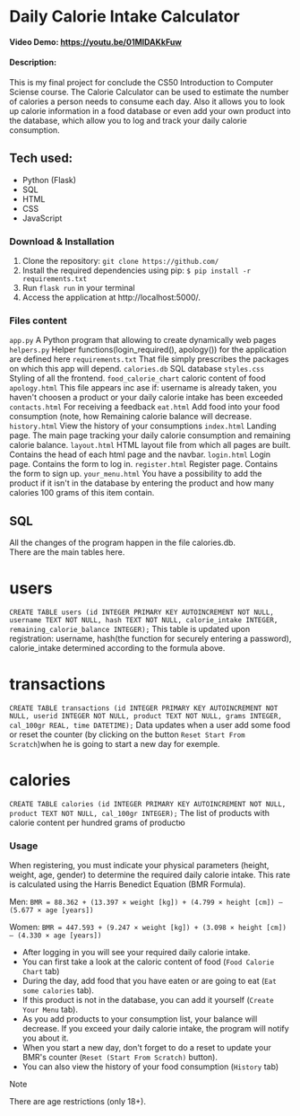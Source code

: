 # Daily Calorie Intake Calculator
#### Video Demo:  <https://youtu.be/01MlDAKkFuw>
#### Description: 
This is my final project for conclude the CS50 Introduction to Computer Sciense course.
The Calorie Calculator can be used to estimate the number of calories a person needs to consume each day.
Also it allows you to look up calorie information in a food database or even add your own product into the database, which allow you to log and track your daily calorie consumption.

  ## Tech used:
  - Python (Flask)
  - SQL
  - HTML
  - CSS
  - JavaScript

### Download & Installation
1. Clone the repository: `git clone https://github.com/`
1. Install the required dependencies using pip: `$ pip install -r requirements.txt`
1. Run `flask run` in your terminal
1. Access the application at http://localhost:5000/.

### Files content 
`app.py` A Python program that allowing to create dynamically web pages
`helpers.py` Helper functions(login_required(), apology()) for the application are defined here
`requirements.txt` That file simply prescribes the packages on which this app will depend.
`calories.db` SQL database
`styles.css` Styling of all the frontend.
`food_calorie_chart` caloric content of food
`apology.html` This file appears inc ase if: username is already taken, you haven't choosen a product or your daily calorie intake has been exceeded
`contacts.html` For receiving a feedback
`eat.html` Add food into your food consumption (note, how Remaining calorie balance will decrease. 
`history.html` View the history of your consumptions
`index.html` Landing page. The main page tracking your daily calorie consumption and remaining calorie balance.
`layout.html` HTML layout file from which all pages are built. Contains the head of each html page and the navbar.
`login.html` Login page. Contains the form to log in.
`register.html` Register page. Contains the form to sign up.
`your_menu.html` You have a possibility to add the product if it isn't in the database by entering the product and how many calories 100 grams of this item contain.

## SQL
All the changes of the program happen in the file calories.db.  
There are the main tables here.
# users  
`CREATE TABLE users (id INTEGER PRIMARY KEY AUTOINCREMENT NOT NULL, username TEXT NOT NULL, hash TEXT NOT NULL, calorie_intake INTEGER, remaining_calorie_balance INTEGER);`
This table is updated upon registration: username, hash(the function for securely entering a password), calorie_intake determined according to the formula above.  
# transactions  
`CREATE TABLE transactions (id INTEGER PRIMARY KEY AUTOINCREMENT NOT NULL, userid INTEGER NOT NULL, product TEXT NOT NULL, grams INTEGER, cal_100gr REAL, time DATETIME);` 
Data updates when a user add some food or reset the counter (by clicking on the button `Reset Start From Scratch`)when he is going to start a new day for exemple.  
# calories  
`CREATE TABLE calories (id INTEGER PRIMARY KEY AUTOINCREMENT NOT NULL, product TEXT NOT NULL, cal_100gr INTEGER);`
The list of products with calorie content per hundred grams of productю

### Usage
When registering, you must indicate your physical parameters (height, weight, age, gender) to determine the required daily calorie intake. This rate is calculated using the Harris Benedict Equation (BMR Formula).

Men:
`BMR = 88.362 + (13.397 × weight [kg]) + (4.799 × height [cm]) – (5.677 × age [years])`

Women:
`BMR = 447.593 + (9.247 × weight [kg]) + (3.098 × height [cm]) – (4.330 × age [years])`

- After logging in you will see your required daily calorie intake.  
- You can first take a look at the caloric content of food (`Food Calorie Chart` tab)
- During the day, add food that you have eaten or are going to eat (`Eat some calories` tab).  
- If this product is not in the database, you can add it yourself (`Create Your Menu` tab).  
- As you add products to your consumption list, your balance will decrease. If you exceed your daily calorie intake, the program will notify you about it.  
- When you start a new day, don't forget to do a reset to update your BMR's counter (`Reset (Start From Scratch)` button).  
- You can also view the history of your food consumption (`History` tab)
> [!NOTE]
> There are age restrictions (only 18+).
